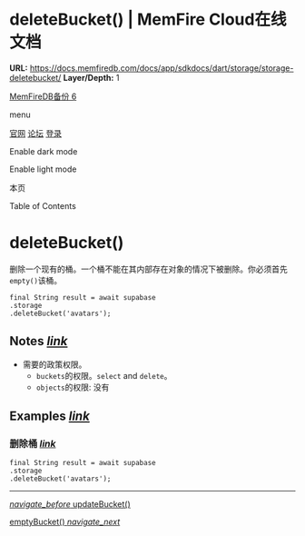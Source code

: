 # deleteBucket() | MemFire Cloud在线文档

**URL:** https://docs.memfiredb.com/docs/app/sdkdocs/dart/storage/storage-deletebucket/
**Layer/Depth:** 1

[MemFireDB备份 6](/)

menu

[官网](https://memfiredb.com/)
[论坛](https://community.memfiredb.com/)
[登录](https://cloud.memfiredb.com/auth/login)

Enable dark mode

Enable light mode

本页

Table of Contents

# deleteBucket()

删除一个现有的桶。一个桶不能在其内部存在对象的情况下被删除。你必须首先`empty()`该桶。

```
final String result = await supabase
.storage
.deleteBucket('avatars');
```

## Notes [*link*](#notes)

* 需要的政策权限。
  + `buckets`的权限。`select` and `delete`。
  + `objects`的权限: 没有

## Examples [*link*](#examples)

### 删除桶 [*link*](#%e5%88%a0%e9%99%a4%e6%a1%b6)

```
final String result = await supabase
.storage
.deleteBucket('avatars');
```

---

[*navigate\_before* updateBucket()](/docs/app/sdkdocs/dart/storage/storage-updatebucket/)

[emptyBucket() *navigate\_next*](/docs/app/sdkdocs/dart/storage/storage-emptybucket/)